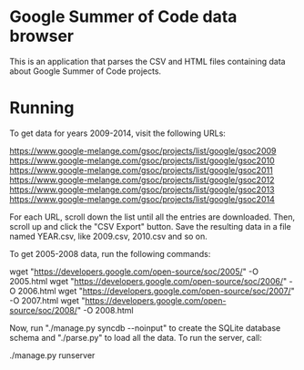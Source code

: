 Google Summer of Code data browser
==================================

This is an application that parses the CSV and HTML files containing data about
Google Summer of Code projects.

Running
=======

To get data for years 2009-2014, visit the following URLs:

https://www.google-melange.com/gsoc/projects/list/google/gsoc2009
https://www.google-melange.com/gsoc/projects/list/google/gsoc2010
https://www.google-melange.com/gsoc/projects/list/google/gsoc2011
https://www.google-melange.com/gsoc/projects/list/google/gsoc2012
https://www.google-melange.com/gsoc/projects/list/google/gsoc2013
https://www.google-melange.com/gsoc/projects/list/google/gsoc2014

For each URL, scroll down the list until all the entries are downloaded. Then,
scroll up and click the "CSV Export" button. Save the resulting data in a file
named YEAR.csv, like 2009.csv, 2010.csv and so on.

To get 2005-2008 data, run the following commands:

wget "https://developers.google.com/open-source/soc/2005/" -O 2005.html
wget "https://developers.google.com/open-source/soc/2006/" -O 2006.html
wget "https://developers.google.com/open-source/soc/2007/" -O 2007.html
wget "https://developers.google.com/open-source/soc/2008/" -O 2008.html

Now, run "./manage.py syncdb --noinput" to create the SQLite database schema
and "./parse.py" to load all the data. To run the server, call:

./manage.py runserver
